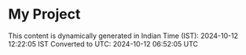 # My Project

This content is dynamically generated in Indian Time (IST): 2024-10-12 12:22:05 IST
Converted to UTC: 2024-10-12 06:52:05 UTC
